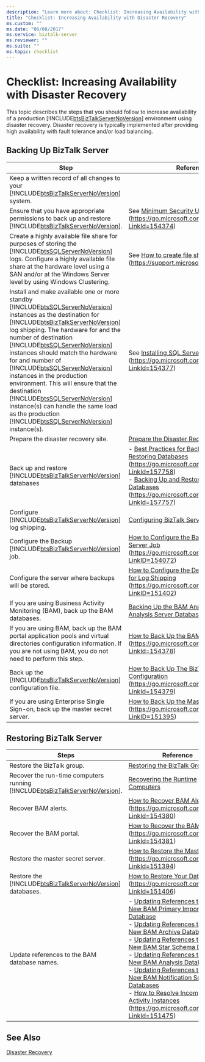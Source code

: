```yaml
---
description: "Learn more about: Checklist: Increasing Availability with Disaster Recovery"
title: "Checklist: Increasing Availability with Disaster Recovery"
ms.custom: ""
ms.date: "06/08/2017"
ms.service: biztalk-server
ms.reviewer: ""
ms.suite: ""
ms.topic: checklist
---
```

# Checklist: Increasing Availability with Disaster Recovery
This topic describes the steps that you should follow to increase availability of a production [!INCLUDE[btsBizTalkServerNoVersion](../includes/btsbiztalkservernoversion-md.md)] environment using disaster recovery. Disaster recovery is typically implemented after providing high availability with fault tolerance and/or load balancing.

## Backing Up BizTalk Server

|                                                                                                                                                                                                                                                                                                                                                                                                              Step                                                                                                                                                                                                                                                                                                                                                                                                               |                                                                                                                                                         Reference                                                                                                                                                          |
|---------------------------------------------------------------------------------------------------------------------------------------------------------------------------------------------------------------------------------------------------------------------------------------------------------------------------------------------------------------------------------------------------------------------------------------------------------------------------------------------------------------------------------------------------------------------------------------------------------------------------------------------------------------------------------------------------------------------------------------------------------------------------------------------------------------------------------|----------------------------------------------------------------------------------------------------------------------------------------------------------------------------------------------------------------------------------------------------------------------------------------------------------------------------|
|                                                                                                                                                                                                                                                                                                                                             Keep a written record of all changes to your [!INCLUDE[btsBizTalkServerNoVersion](../includes/btsbiztalkservernoversion-md.md)] system.                                                                                                                                                                                                                                                                                                                                             |                                                                                                                                                                                                                                                                                                                            |
|                                                                                                                                                                                                                                                                                                                                     Ensure that you have appropriate permissions to back up and restore [!INCLUDE[btsBizTalkServerNoVersion](../includes/btsbiztalkservernoversion-md.md)].                                                                                                                                                                                                                                                                                                                                     |                                                                                            See [Minimum Security User Rights](../core/minimum-security-user-rights.md) (<https://go.microsoft.com/fwlink/?LinkId=154374>)                                                                                             |
|                                                                                                                                                                                                                                                                   Create a highly available file share for purposes of storing the [!INCLUDE[btsSQLServerNoVersion](../includes/btssqlservernoversion-md.md)] logs. Configure a highly available file share at the hardware level using a SAN and/or at the Windows Server level by using Windows Clustering.                                                                                                                                                                                                                                                                   |                                                                                              See [How to create file shares on a cluster](https://support.microsoft.com/kb/224967) (<https://support.microsoft.com/kb/224967>)                                                                                               |
| Install and make available one or more standby [!INCLUDE[btsSQLServerNoVersion](../includes/btssqlservernoversion-md.md)] instances as the destination for [!INCLUDE[btsBizTalkServerNoVersion](../includes/btsbiztalkservernoversion-md.md)] log shipping. The hardware for and the number of destination [!INCLUDE[btsSQLServerNoVersion](../includes/btssqlservernoversion-md.md)] instances should match the hardware for and number of [!INCLUDE[btsSQLServerNoVersion](../includes/btssqlservernoversion-md.md)] instances in the production environment. This will ensure that the destination [!INCLUDE[btsSQLServerNoVersion](../includes/btssqlservernoversion-md.md)] instance(s) can handle the same load as the production [!INCLUDE[btsSQLServerNoVersion](../includes/btssqlservernoversion-md.md)] instance(s). |                                                                                             See [Installing SQL Server 2008](/sql/database-engine/install-windows/install-sql-server) (<https://go.microsoft.com/fwlink/?LinkId=154377>)                                                                                              |
|                                                                                                                                                                                                                                                                                                                                                                                               Prepare the disaster recovery site.                                                                                                                                                                                                                                                                                                                                                                                               |                                                                                                              [Prepare the Disaster Recovery Site](../technical-guides/prepare-the-disaster-recovery-site.md)                                                                                                               |
|                                                                                                                                                                                                                                                                                                                                                        Back up and restore [!INCLUDE[btsBizTalkServerNoVersion](../includes/btsbiztalkservernoversion-md.md)] databases                                                                                                                                                                                                                                                                                                                                                         | -   [Best Practices for Backing Up and Restoring Databases](../core/best-practices-for-backing-up-and-restoring-databases.md) (<https://go.microsoft.com/fwlink/?LinkId=157758>)<br />-   [Backing Up and Restoring BizTalk Server Databases](../core/backing-up-and-restoring-biztalk-server-databases.md) (<https://go.microsoft.com/fwlink/?LinkId=157757>) |
|                                                                                                                                                                                                                                                                                                                                                           Configure [!INCLUDE[btsBizTalkServerNoVersion](../includes/btsbiztalkservernoversion-md.md)] log shipping.                                                                                                                                                                                                                                                                                                                                                            |                                                                                                         [Configuring BizTalk Server Log Shipping](../technical-guides/configuring-biztalk-server-log-shipping.md)                                                                                                          |
|                                                                                                                                                                                                                                                                                                                                                          Configure the Backup [!INCLUDE[btsBizTalkServerNoVersion](../includes/btsbiztalkservernoversion-md.md)] job.                                                                                                                                                                                                                                                                                                                                                           |                                                                                     [How to Configure the Backup BizTalk Server Job](../core/how-to-configure-the-backup-biztalk-server-job.md) (<https://go.microsoft.com/fwlink/?LinkID=154072>)                                                                                      |
|                                                                                                                                                                                                                                                                                                                                                                                       Configure the server where backups will be stored.                                                                                                                                                                                                                                                                                                                                                                                        |                                                                                [How to Configure the Destination System for Log Shipping](../core/how-to-configure-the-destination-system-for-log-shipping.md) (<https://go.microsoft.com/fwlink/?LinkID=151402>)                                                                                 |
|                                                                                                                                                                                                                                                                                                                                                                         If you are using Business Activity Monitoring (BAM), back up the BAM databases.                                                                                                                                                                                                                                                                                                                                                                         |                                                                              [Backing Up the BAM Analysis and Tracking Analysis Server Databases](../technical-guides/backing-up-the-bam-analysis-and-tracking-analysis-server-databases.md)                                                                               |
|                                                                                                                                                                                                                                                                                                                        If you are using BAM, back up the BAM portal application pools and virtual directories configuration information. If you are not using BAM, you do not need to perform this step.                                                                                                                                                                                                                                                                                                                        |                                                                                              [How to Back Up the BAM Portal](../core/how-to-back-up-the-bam-portal.md) (<https://go.microsoft.com/fwlink/?LinkId=154378>)                                                                                              |
|                                                                                                                                                                                                                                                                                                                                                       Back up the [!INCLUDE[btsBizTalkServerNoVersion](../includes/btsbiztalkservernoversion-md.md)] configuration file.                                                                                                                                                                                                                                                                                                                                                        |                                                                                     [How to Back Up The BizTalk Server Configuration](../core/how-to-back-up-the-biztalk-server-configuration.md) (<https://go.microsoft.com/fwlink/?LinkId=154379>)                                                                                     |
|                                                                                                                                                                                                                                                                                                                                                                          If you are using Enterprise Single Sign-on, back up the master secret server.                                                                                                                                                                                                                                                                                                                                                                          |                                                                                            [How to Back Up the Master Secret](../core/how-to-back-up-the-master-secret.md) (<https://go.microsoft.com/fwlink/?LinkID=151395>)                                                                                             |

## Restoring BizTalk Server

|                                                           Steps                                                            |                                                                                                                                                                                                                                                                                                                                                                                                                                                                 Reference                                                                                                                                                                                                                                                                                                                                                                                                                                                                 |
|----------------------------------------------------------------------------------------------------------------------------|-------------------------------------------------------------------------------------------------------------------------------------------------------------------------------------------------------------------------------------------------------------------------------------------------------------------------------------------------------------------------------------------------------------------------------------------------------------------------------------------------------------------------------------------------------------------------------------------------------------------------------------------------------------------------------------------------------------------------------------------------------------------------------------------------------------------------------------------------------------------------------------------------------------------------------------------|
|                                                 Restore the BizTalk group.                                                 |                                                                                                                                                                                                                                                                                                                                                                                                                             [Restoring the BizTalk Group](../technical-guides/restoring-the-biztalk-group.md)                                                                                                                                                                                                                                                                                                                                                                                                                             |
| Recover the run-time computers running [!INCLUDE[btsBizTalkServerNoVersion](../includes/btsbiztalkservernoversion-md.md)]. |                                                                                                                                                                                                                                                                                                                                                                                                                        [Recovering the Runtime Computers](../technical-guides/recovering-the-runtime-computers.md)                                                                                                                                                                                                                                                                                                                                                                                                                        |
|                                                    Recover BAM alerts.                                                     |                                                                                                                                                                                                                                                                                                                                                                                                       [How to Recover BAM Alerts](../core/how-to-recover-bam-alerts.md) (<https://go.microsoft.com/fwlink/?LinkId=154380>)                                                                                                                                                                                                                                                                                                                                                                                                        |
|                                                  Recover the BAM portal.                                                   |                                                                                                                                                                                                                                                                                                                                                                                                     [How to Recover the BAM Portal](../core/how-to-recover-the-bam-portal.md) (<https://go.microsoft.com/fwlink/?LinkId=154381>)                                                                                                                                                                                                                                                                                                                                                                                                      |
|                                             Restore the master secret server.                                              |                                                                                                                                                                                                                                                                                                                                                                                                    [How to Restore the Master Secret](../core/how-to-restore-the-master-secret.md) (<https://go.microsoft.com/fwlink/?LinkId=151394>)                                                                                                                                                                                                                                                                                                                                                                                                    |
|         Restore the [!INCLUDE[btsBizTalkServerNoVersion](../includes/btsbiztalkservernoversion-md.md)] databases.          |                                                                                                                                                                                                                                                                                                                                                                                                     [How to Restore Your Databases](../core/how-to-restore-your-databases.md) (<https://go.microsoft.com/fwlink/?LinkId=151406>)                                                                                                                                                                                                                                                                                                                                                                                                      |
|                                        Update references to the BAM database names.                                        | -   [Updating References to the New BAM Primary Import Database](../technical-guides/how-to-move-the-bam-primary-import-database2.md#BKMK_BAMPIRef)<br />-   [Updating References to the New BAM Archive Database](../technical-guides/how-to-move-the-bam-archive-database1.md#BKMK_UpdateArch)<br />-   [Updating References to the New BAM Star Schema Database](../technical-guides/how-to-move-the-bam-star-schema-database2.md#BKMK_StarUpdate)<br />-   [Updating References to the New BAM Analysis Database](../technical-guides/how-to-move-the-bam-analysis-database1.md#BKMK_AnalyUpdate)<br />-   [Updating References to the New BAM Notification Services Databases](../technical-guides/how-to-move-the-bam-notification-services-databases1.md#BKMK_NotiUpdate)<br />-   [How to Resolve Incomplete Activity Instances](../core/how-to-resolve-incomplete-activity-instances.md) (<https://go.microsoft.com/fwlink/?LinkId=151475>) |

## See Also
 [Disaster Recovery](../technical-guides/disaster-recovery.md)
